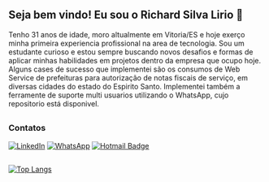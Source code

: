 
## Seja bem vindo! Eu sou o Richard Silva Lirio 👋 

Tenho 31 anos de idade, moro altualmente em Vitoria/ES e hoje exerço minha primeira experiencia profissional na area de tecnologia. Sou um estudante curioso e estou sempre buscando novos desafios e formas de aplicar minhas habilidades em projetos dentro da empresa que ocupo hoje. Alguns cases de sucesso que implementei são os consumos de Web Service de prefeituras para autorização de notas fiscais de serviço, em diversas cidades do estado do Espirito Santo. Implementei também a ferramente de suporte multi usuarios utilizando o WhatsApp, cujo repositorio está disponivel. 

##
### Contatos

[![LinkedIn](https://img.shields.io/badge/LinkedIn-0077B5?style=for-the-badge&logo=linkedin&logoColor=white)](https://linkedin.com/in/richard-silva-lirio-b97484250) 
[![WhatsApp](https://img.shields.io/badge/WhatsApp-25D366?style=for-the-badge&logo=whatsapp&logoColor=white)](https://wa.me/5527997036921) 
[![Hotmail Badge](https://img.shields.io/badge/-Hotmail-0078D4?style=for-the-badge&logo=microsoft-outlook&logoColor=white&link=mailto:luizcarlos_abbott@hotmail.com)](mailto:richardlirio@hotmail.com)

##


[![Top Langs](https://github-readme-stats.vercel.app/api/top-langs/?username=Igorx26&layout=compact&theme=dark)](https://github.com/anuraghazra/github-readme-stats)
